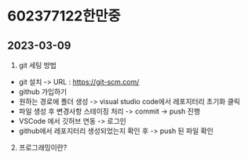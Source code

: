 # 602377122한만중

## 2023-03-09
1. git 세팅 방법
- git 설치 -> URL : https://git-scm.com/
- github 가입하기
- 원하는 경로에 폴더 생성 -> visual studio code에서 레포지터리 초기화 클릭
- 파일 생성 후 변경사항 스테이징 처리 -> commit -> push 진행
- VSCode 에서 깃허브 연동 -> 로그인 
- github에서 레포지터리 생성되었는지 확인 후 -> push 된 파일 확인

2. 프로그래밍이란?
